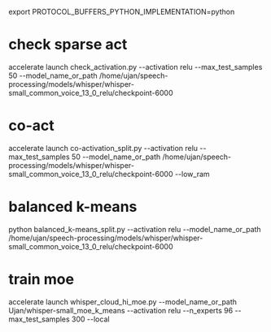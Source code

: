 export PROTOCOL_BUFFERS_PYTHON_IMPLEMENTATION=python

# check sparse act
accelerate launch check_activation.py --activation relu --max_test_samples 50 --model_name_or_path /home/ujan/speech-processing/models/whisper/whisper-small_common_voice_13_0_relu/checkpoint-6000

# co-act
accelerate launch co-activation_split.py --activation relu --max_test_samples 50 --model_name_or_path /home/ujan/speech-processing/models/whisper/whisper-small_common_voice_13_0_relu/checkpoint-6000 --low_ram

# balanced k-means
python balanced_k-means_split.py --activation relu --model_name_or_path /home/ujan/speech-processing/models/whisper/whisper-small_common_voice_13_0_relu/checkpoint-6000 

# train moe
accelerate launch whisper_cloud_hi_moe.py --model_name_or_path Ujan/whisper-small_moe_k_means --activation relu --n_experts 96 --max_test_samples 300 --local